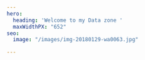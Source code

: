 ```yaml
---
hero:
  heading: 'Welcome to my Data zone '
  maxWidthPX: "652"
seo:
  image: "/images/img-20180129-wa0063.jpg"

---
```

